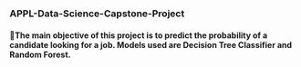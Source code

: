 ### APPL-Data-Science-Capstone-Project

#### 📖The main objective of this project is to predict the probability of a candidate looking for a job. Models used are Decision Tree Classifier and Random Forest.
